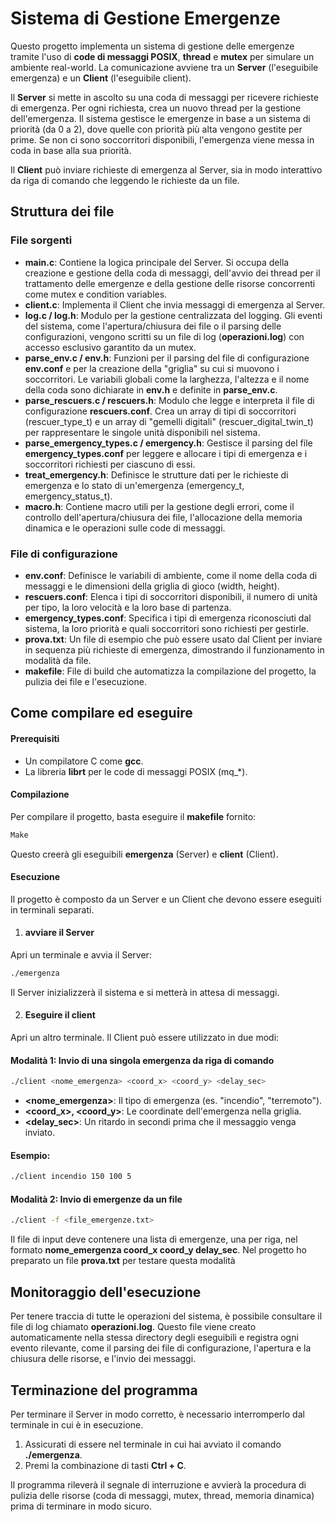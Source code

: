 # Sistema di Gestione Emergenze

Questo progetto implementa un sistema di gestione delle emergenze tramite l'uso di **code di messaggi POSIX**, **thread** e **mutex** per simulare un ambiente real-world. La comunicazione avviene tra un **Server** (l'eseguibile emergenza) e un **Client** (l'eseguibile client).

Il **Server** si mette in ascolto su una coda di messaggi per ricevere richieste di emergenza. Per ogni richiesta, crea un nuovo thread per la gestione dell'emergenza. Il sistema gestisce le emergenze in base a un sistema di priorità (da 0 a 2), dove quelle con priorità più alta vengono gestite per prime. Se non ci sono soccorritori disponibili, l'emergenza viene messa in coda in base alla sua priorità.

Il **Client** può inviare richieste di emergenza al Server, sia in modo interattivo da riga di comando che leggendo le richieste da un file.

## Struttura dei file
### File sorgenti

* **main.c**: Contiene la logica principale del Server. Si occupa della creazione e gestione della coda di messaggi, dell'avvio dei thread per il trattamento delle emergenze e della gestione delle risorse concorrenti come mutex e condition variables.
* **client.c**: Implementa il Client che invia messaggi di emergenza al Server.
* **log.c / log.h**: Modulo per la gestione centralizzata del logging. Gli eventi del sistema, come l'apertura/chiusura dei file o il parsing delle configurazioni, vengono scritti su un file di log (**operazioni.log**) con accesso esclusivo garantito da un mutex.
* **parse_env.c / env.h**: Funzioni per il parsing del file di configurazione **env.conf** e per la creazione della "griglia" su cui si muovono i soccorritori. Le variabili globali come la larghezza, l'altezza e il nome della coda sono dichiarate in **env.h** e definite in **parse_env.c**.
* **parse_rescuers.c / rescuers.h**: Modulo che legge e interpreta il file di configurazione **rescuers.conf**. Crea un array di tipi di soccorritori (rescuer_type_t) e un array di "gemelli digitali" (rescuer_digital_twin_t) per rappresentare le singole unità disponibili nel sistema.
* **parse_emergency_types.c / emergency.h**: Gestisce il parsing del file **emergency_types.conf** per leggere e allocare i tipi di emergenza e i soccorritori richiesti per ciascuno di essi.
* **treat_emergency.h**: Definisce le strutture dati per le richieste di emergenza e lo stato di un'emergenza (emergency_t, emergency_status_t).
* **macro.h**: Contiene macro utili per la gestione degli errori, come il controllo dell'apertura/chiusura dei file, l'allocazione della memoria dinamica e le operazioni sulle code di messaggi.

### File di configurazione

* **env.conf**: Definisce le variabili di ambiente, come il nome della coda di messaggi e le dimensioni della griglia di gioco (width, height).
* **rescuers.conf**: Elenca i tipi di soccorritori disponibili, il numero di unità per tipo, la loro velocità e la loro base di partenza.
* **emergency_types.conf**: Specifica i tipi di emergenza riconosciuti dal sistema, la loro priorità e quali soccorritori sono richiesti per gestirle.
* **prova.txt**: Un file di esempio che può essere usato dal Client per inviare in sequenza più richieste di emergenza, dimostrando il funzionamento in modalità da file.
* **makefile**: File di build che automatizza la compilazione del progetto, la pulizia dei file e l'esecuzione.

## Come compilare ed eseguire
#### Prerequisiti
* Un compilatore C come **gcc**.
* La libreria **librt** per le code di messaggi POSIX (mq_*).

#### Compilazione
Per compilare il progetto, basta eseguire il **makefile** fornito:
```bash
Make
```

Questo creerà gli eseguibili **emergenza** (Server) e **client** (Client).

#### Esecuzione
Il progetto è composto da un Server e un Client che devono essere eseguiti in terminali separati.
1. #### avviare il Server
Apri un terminale e avvia il Server:
```bash
./emergenza
```
Il Server inizializzerà il sistema e si metterà in attesa di messaggi.

2. #### Eseguire il client
Apri un altro terminale. Il Client può essere utilizzato in due modi:
#### Modalità 1: Invio di una singola emergenza da riga di comando
```bash
./client <nome_emergenza> <coord_x> <coord_y> <delay_sec>
```
* **<nome_emergenza>**: Il tipo di emergenza (es. "incendio", "terremoto").
* **<coord_x>, <coord_y>**: Le coordinate dell'emergenza nella griglia.
* **<delay_sec>**: Un ritardo in secondi prima che il messaggio venga inviato.

#### Esempio:
```bash
./client incendio 150 100 5
```
#### Modalità 2: Invio di emergenze da un file
```bash
./client -f <file_emergenze.txt>
```
Il file di input deve contenere una lista di emergenze, una per riga, nel formato **nome_emergenza coord_x coord_y delay_sec**.
Nel progetto ho preparato un file **prova.txt** per testare questa modalità

## Monitoraggio dell'esecuzione
Per tenere traccia di tutte le operazioni del sistema, è possibile consultare il file di log chiamato **operazioni.log**. Questo file viene creato automaticamente nella stessa directory degli eseguibili e registra ogni evento rilevante, come il parsing dei file di configurazione, l'apertura e la chiusura delle risorse, e l'invio dei messaggi.

## Terminazione del programma
Per terminare il Server in modo corretto, è necessario interromperlo dal terminale in cui è in esecuzione.
1. Assicurati di essere nel terminale in cui hai avviato il comando **./emergenza**.
2. Premi la combinazione di tasti **Ctrl + C**.

Il programma rileverà il segnale di interruzione e avvierà la procedura di pulizia delle risorse (coda di messaggi, mutex, thread, memoria dinamica) prima di terminare in modo sicuro.






